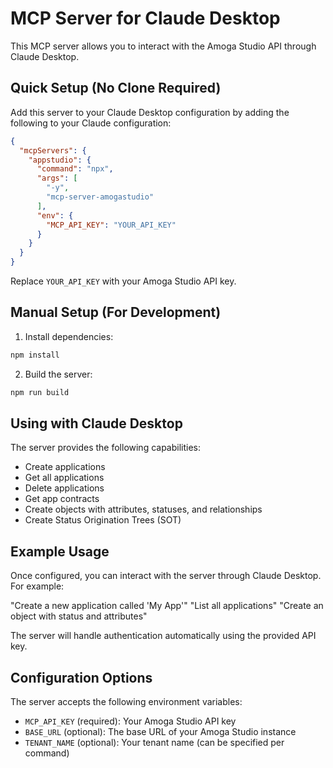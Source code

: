 # MCP Server for Claude Desktop

This MCP server allows you to interact with the Amoga Studio API through Claude Desktop.

## Quick Setup (No Clone Required)

Add this server to your Claude Desktop configuration by adding the following to your Claude configuration:

```json
{
  "mcpServers": {
    "appstudio": {
      "command": "npx",
      "args": [
        "-y",
        "mcp-server-amogastudio"
      ],
      "env": {
        "MCP_API_KEY": "YOUR_API_KEY"
      }
    }
  }
}
```

Replace `YOUR_API_KEY` with your Amoga Studio API key.

## Manual Setup (For Development)

1. Install dependencies:
```bash
npm install
```

2. Build the server:
```bash
npm run build
```

## Using with Claude Desktop

The server provides the following capabilities:

- Create applications
- Get all applications
- Delete applications
- Get app contracts
- Create objects with attributes, statuses, and relationships
- Create Status Origination Trees (SOT)

## Example Usage

Once configured, you can interact with the server through Claude Desktop. For example:

"Create a new application called 'My App'"
"List all applications"
"Create an object with status and attributes"

The server will handle authentication automatically using the provided API key.

## Configuration Options

The server accepts the following environment variables:

- `MCP_API_KEY` (required): Your Amoga Studio API key
- `BASE_URL` (optional): The base URL of your Amoga Studio instance
- `TENANT_NAME` (optional): Your tenant name (can be specified per command)